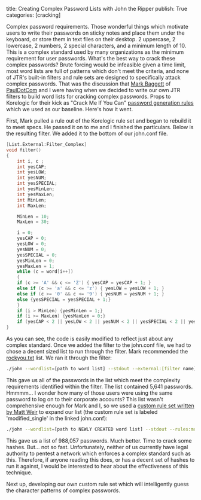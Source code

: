 title: Creating Complex Password Lists with John the Ripper
publish: True
categories: [cracking]

Complex password requirements. Those wonderful things which motivate users to write their passwords on sticky notes and place them under the keyboard, or store them in text files on their desktop. 2 uppercase, 2 lowercase, 2 numbers, 2 special characters, and a minimum length of 10. This is a complex standard used by many organizations as the minimum requirement for user passwords. What's the best way to crack these complex passwords? Brute forcing would be infeasible given a time limit, most word lists are full of patterns which don't meet the criteria, and none of JTR's built-in filters and rule sets are designed to specifically attack complex passwords. That was the discussion that [Mark Baggett](http://twitter.com/markbaggett) of [PaulDotCom](http://www.pauldotcom.com/) and I were having when we decided to write our own JTR filters to build word lists for cracking complex passwords. Props to Korelogic for their kick as "Crack Me If You Can" [password generation rules](https://contest.korelogic.com/rules.txt) which we used as our baseline. Here's how it went.

First, Mark pulled a rule out of the Korelogic rule set and began to rebuild it to meet specs. He passed it on to me and I finished the particulars. Below is the resulting filter. We added it to the bottom of our john.conf file.

``` c
[List.External:Filter_Complex]
void filter()
{
    int i, c ;
    int yesCAP;
    int yesLOW;
    int yesNUM;
    int yesSPECIAL;
    int yesMinLen;
    int yesMaxLen;
    int MinLen;
    int MaxLen;

    MinLen = 10;
    MaxLen = 30;

    i = 0;
    yesCAP = 0;
    yesLOW = 0;
    yesNUM = 0;
    yesSPECIAL = 0;
    yesMinLen = 0;
    yesMaxLen = 1;
    while (c = word[i++])
    {
    if (c >= 'A' && c <= 'Z') { yesCAP = yesCAP + 1; }
    else if (c >= 'a' && c <= 'z') { yesLOW = yesLOW + 1; }
    else if (c >= '0' && c <= '9') { yesNUM = yesNUM + 1; }
    else {yesSPECIAL = yesSPECIAL + 1;}
    }
    if (i > MinLen) {yesMinLen = 1;}
    if (i >= MaxLen) {yesMaxLen = 0;}
    if (yesCAP < 2 || yesLOW < 2 || yesNUM < 2 || yesSPECIAL < 2 || yesMinLen==0 || yesMaxLen==0) { word = 0; return;}
}
```

As you can see, the code is easily modified to reflect just about any complex standard. Once we added the filter to the john.conf file, we had to chose a decent sized list to run through the filter. Mark recommended the [rockyou.txt](http://downloads.skullsecurity.org/passwords/rockyou.txt.bz2) list. We ran it through the filter:

``` bash
./john --wordlist=[path to word list] --stdout --external:[filter name] > [path to output list]
```

This gave us all of the passwords in the list which meet the complexity requirements identified within the filter. The list contained 5,641 passwords. Hmmmm... I wonder how many of those users were using the same password to log on to their corporate accounts? This list wasn't comprehensive enough for Mark and I, so we used a [custom rule set written by Matt Weir](http://sites.google.com/site/reusablesec/Home/john-the-ripper-files/john-the-ripper-sample-configs-1/john.conf?attredirects=0&d=1) to expand our list (the custom rule set is labeled 'modified_single' in the linked john.conf):

``` bash
./john --wordlist=[path to NEWLY CREATED word list] --stdout --rules:modified_single --external:[filter name] > [path to output list]
```

This gave us a list of 988,057 passwords. Much better. Time to crack some hashes. But... not so fast. Unfortunately, neither of us currently have legal authority to pentest a network which enforces a complex standard such as this. Therefore, if anyone reading this does, or has a decent set of hashes to run it against, I would be interested to hear about the effectiveness of this technique.

Next up, developing our own custom rule set which will intelligently guess the character patterns of complex passwords.
